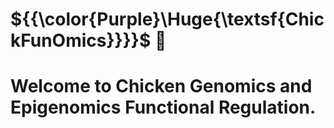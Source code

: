 # ${{\color{Purple}\Huge{\textsf{ChickFunOmics}}}}\$ :chicken:  <br />
# Welcome to Chicken Genomics and Epigenomics Functional  Regulation. 
